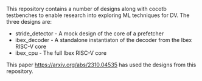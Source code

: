 This repository contains a number of designs along with cocotb testbenches to enable research into
exploring ML techniques for DV. The three designs are:

- stride_detector - A mock design of the core of a prefetcher
- ibex_decoder - A standalone instantiaton of the decoder from the Ibex RISC-V
  core
- ibex_cpu - The full Ibex RISC-V core

This paper https://arxiv.org/abs/2310.04535 has used the designs from this
repository.
